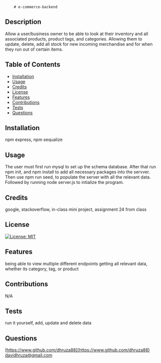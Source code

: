 
        # e-commerce-backend

## Description
Allow a user/business owner to be able to look at their inventory and all associated products, product tags, and categories. Allowing them to update, delete, add all stock for new incoming merchandise and for when they run out of certain items.



## Table of Contents

- [Installation](#installation)
- [Usage](#usage)
- [Credits](#credits)
- [License](#license)
- [Features](#features)
- [Contributions](#contributions)
- [Tests](#tests)
- [Questions](#questions)


## Installation
npm express, npm sequalize

## Usage
The user must first run mysql to set up the schema database. After that run npm init, and npm install to add all necessary packages into the servver. Then use npm run seed, to populate the server with all the relevant data. Followed by running node server.js to intialize the program.

## Credits
google, stackoverflow, in-class mini project, assignment 24 from class

## License
[![License: MIT](https://img.shields.io/badge/License-MIT-yellow.svg)](https://opensource.org/licenses/MIT)


## Features
being able to view multiple different endpoints getting all relevant data, whether its category, tag, or product

## Contributions
N/A

## Tests
run it yourself, add, update and delete data

## Questions
[https://www.github.com/dhruza88](https://www.github.com/dhruza88) <br />
davidhruza@gmail.com


